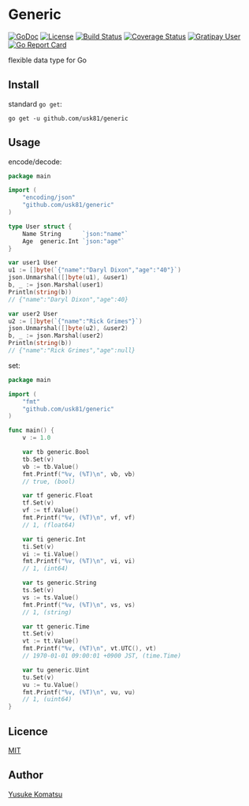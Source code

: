 # Generic
[![GoDoc](https://img.shields.io/badge/godoc-reference-blue.svg?style=flat-square)](https://godoc.org/github.com/usk81/generic)
[![License](http://img.shields.io/badge/license-mit-blue.svg?style=flat-square)](https://github.com/usk81/generic/blob/master/LICENSE)
[![Build Status](http://img.shields.io/travis/usk81/generic.svg?style=flat-square)](https://travis-ci.org/usk81/generic)
[![Coverage Status](https://img.shields.io/coveralls/usk81/generic.svg?style=flat-square)](https://coveralls.io/github/usk81/generic?branch=master)
[![Gratipay User](https://img.shields.io/gratipay/user/YusukeKomatsu.svg?style=flat-square)](https://gratipay.com/YusukeKomatsu/)
[![Go Report Card](https://goreportcard.com/badge/github.com/usk81/generic)](https://goreportcard.com/report/github.com/usk81/generic)

flexible data type for Go

## Install

standard `go get`:

```
go get -u github.com/usk81/generic
```

## Usage

encode/decode:

```go
package main

import (
	"encoding/json"
	"github.com/usk81/generic"
)

type User struct {
	Name String      `json:"name"`
	Age  generic.Int `json:"age"`
}

var user1 User
u1 := []byte(`{"name":"Daryl Dixon","age":"40"}`)
json.Unmarshal([]byte(u1), &user1)
b, _ := json.Marshal(user1)
Println(string(b))
// {"name":"Daryl Dixon","age":40}

var user2 User
u2 := []byte(`{"name":"Rick Grimes"}`)
json.Unmarshal([]byte(u2), &user2)
b, _ := json.Marshal(user2)
Println(string(b))
// {"name":"Rick Grimes","age":null}
```

set:

```go
package main

import (
	"fmt"
	"github.com/usk81/generic"
)

func main() {
	v := 1.0

	var tb generic.Bool
	tb.Set(v)
	vb := tb.Value()
	fmt.Printf("%v, (%T)\n", vb, vb)
	// true, (bool)

	var tf generic.Float
	tf.Set(v)
	vf := tf.Value()
	fmt.Printf("%v, (%T)\n", vf, vf)
	// 1, (float64)

	var ti generic.Int
	ti.Set(v)
	vi := ti.Value()
	fmt.Printf("%v, (%T)\n", vi, vi)
	// 1, (int64)

	var ts generic.String
	ts.Set(v)
	vs := ts.Value()
	fmt.Printf("%v, (%T)\n", vs, vs)
	// 1, (string)

	var tt generic.Time
	tt.Set(v)
	vt := tt.Value()
	fmt.Printf("%v, (%T)\n", vt.UTC(), vt)
	// 1970-01-01 09:00:01 +0900 JST, (time.Time)

	var tu generic.Uint
	tu.Set(v)
	vu := tu.Value()
	fmt.Printf("%v, (%T)\n", vu, vu)
	// 1, (uint64)
}
```

## Licence

[MIT](https://github.com/usk81/generic/blob/master/LICENSE)

## Author

[Yusuke Komatsu](https://github.com/usk81)
